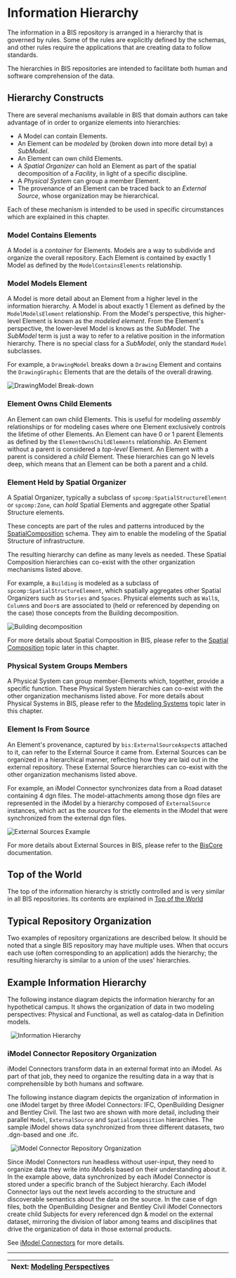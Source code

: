 # Information Hierarchy

<!-- TODO: Some of the information in this chapter will likely be moved to [Model Fundamentals](./model-fundamentals.md). It will be natural to have links from this chapter to that one. -->

The information in a BIS repository is arranged in a hierarchy that is governed by rules. Some of the rules are explicitly defined by the schemas, and other rules require the applications that are creating data to follow standards.

The hierarchies in BIS repositories are intended to facilitate both human and software comprehension of the data.

## Hierarchy Constructs

There are several mechanisms available in BIS that domain authors can take advantage of in order to organize elements into hierarchies:

* A Model can contain Elements.
* An Element can be *modeled* by (broken down into more detail by) a *SubModel*.
* An Element can own child Elements.
* A *Spatial Organizer* can hold an Element as part of the spatial decomposition of a *Facility*, in light of a specific discipline.
* A *Physical System* can group a member Element.
* The provenance of an Element can be traced back to an *External Source*, whose organization may be hierarchical.

Each of these mechanism is intended to be used in specific circumstances which are explained in this chapter.

### Model Contains Elements

A Model is a *container* for Elements.
Models are a way to subdivide and organize the overall repository.
Each Element is contained by exactly 1 Model as defined by the `ModelContainsElements` relationship.

### Model Models Element

A Model is more detail about an Element from a higher level in the information hierarchy.
A Model is about exactly 1 Element as defined by the `ModelModelsElement` relationship.
From the Model's perspective, this higher-level Element is known as the *modeled element*.
From the Element's perspective, the lower-level Model is knows as the *SubModel*.
The *SubModel* term is just a way to refer to a relative position in the information hierarchy.
There is no special class for a *SubModel*, only the standard `Model` subclasses.

For example, a `DrawingModel` breaks down a `Drawing` Element and contains the `DrawingGraphic` Elements that are the details of the overall drawing.

![DrawingModel Break-down](../media/drawing-breakdown.png)

### Element Owns Child Elements

An Element can own child Elements.
This is useful for modeling *assembly* relationships or for modeling cases where one Element exclusively controls the lifetime of other Elements.
An Element can have 0 or 1 parent Elements as defined by the `ElementOwnsChildElements` relationship.
An Element without a parent is considered a *top-level* Element.
An Element with a parent is considered a *child* Element.
These hierarchies can go N levels deep, which means that an Element can be both a parent and a child.

### Element Held by Spatial Organizer

A Spatial Organizer, typically a subclass of `spcomp:SpatialStructureElement` or `spcomp:Zone`, can *hold* Spatial Elements and aggregate other Spatial Structure elements.

These concepts are part of the rules and patterns introduced by the [SpatialComposition](../../domains/spatialcomposition.ecschema/) schema. They aim to enable the modeling of the Spatial Structure of infrastructure.

The resulting hierarchy can define as many levels as needed. These Spatial Composition hierarchies can co-exist with the other organization mechanisms listed above.

For example, a `Building` is modeled as a subclass of `spcomp:SpatialStructureElement`, which spatially aggregates other Spatial Organizers such as `Stories` and `Spaces`. Physical elements such as `Wall`s, `Column`s and `Door`s are associated to (held or referenced by depending on the case) those concepts from the Building decomposition.

![Building decomposition](../media/building-decomposition.png)

For more details about Spatial Composition in BIS, please refer to the [Spatial Composition](./spatial-composition.md) topic later in this chapter.

### Physical System Groups Members

A Physical System can group member-Elements which, together, provide a specific function.
These Physical System hierarchies can co-exist with the other organization mechanisms listed above.
For more details about Physical Systems in BIS, please refer to the [Modeling Systems](./modeling-systems.md) topic later in this chapter.

### Element Is From Source

An Element's provenance, captured by `bis:ExternalSourceAspect`s attached to it, can refer to the External Source it came from.
External Sources can be organized in a hierarchical manner, reflecting how they are laid out in the external repository.
These External Source hierarchies can co-exist with the other organization mechanisms listed above.

For example, an iModel Connector synchronizes data from a Road dataset containing 4 dgn files. The model-attachments among those dgn files are represented in the iModel by a hierarchy composed of `ExternalSource` instances, which act as the *sources* for the elements in the iModel that were synchronized from the external dgn files.

![External Sources Example](../media/external-sources.png)

For more details about External Sources in BIS, please refer to the [BisCore](../../domains/biscore.ecschema/#externalsource) documentation.

## Top of the World

The top of the information hierarchy is strictly controlled and is very similar in all BIS repositories. Its contents are explained in [Top of the World](./top-of-the-world.md)

## Typical Repository Organization

Two examples of repository organizations are described below. It should be noted that a single BIS repository may have multiple uses. When that occurs each use (often corresponding to an application) adds the hierarchy; the resulting hierarchy is similar to a union of the uses' hierarchies.

## Example Information Hierarchy

The following instance diagram depicts the information hierarchy for an hypothetical campus. It shows the organization of data in two modeling perspectives: Physical and Functional, as well as catalog-data in Definition models.

&nbsp;
![Information Hierarchy](../media/information-hierarchy.png)
&nbsp;

### iModel Connector Repository Organization

iModel Connectors transform data in an external format into an iModel. As part of that job, they need to organize the resulting data in a way that is comprehensible by both humans and software.

The following instance diagram depicts the organization of information in one iModel target by three iModel Connectors: IFC, OpenBuilding Designer and Bentley Civil. The last two are shown with more detail, including their parallel `Model`, `ExternalSource` and `SpatialComposition` hierarchies. The sample iModel shows data synchronized from three different datasets, two .dgn-based and one .ifc.

&nbsp;
![iModel Connector Repository Organization](../media/imodel-connector-repository-organization.png)
&nbsp;

Since iModel Connectors run headless without user-input, they need to organize data they write into iModels based on their understanding about it. In the example above, data synchronized by each iModel Connector is stored under a specific branch of the Subject hierarchy. Each iModel Connector lays out the next levels according to the structure and discoverable semantics about the data on the source. In the case of dgn files, both the OpenBuilding Designer and Bentley Civil iModel Connectors create child Subjects for every referenced dgn & model on the external dataset, mirroring the division of labor among teams and disciplines that drive the organization of data in those external products.

See [iModel Connectors](../../../learning/imodel-connectors.md) for more details.

<!-- TODO:
### Editing Application Repository Organization
-->

---
| Next: [Modeling Perspectives](./modeling-perspectives.md)
|:---

